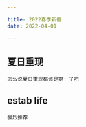 ```yaml
---

title: 2022春季新番
date: 2022-04-01

---
```



<!--more-->

## 夏日重现

	怎么说夏日重现都该是第一了吧

## estab life

	强烈推荐

